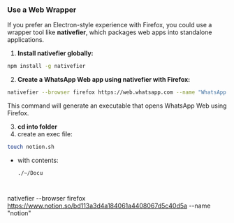 ### Use a Web Wrapper
If you prefer an Electron-style experience with Firefox, you could use a wrapper tool like **nativefier**, which packages web apps into standalone applications.

1. **Install nativefier globally:**

```bash
npm install -g nativefier
```

2. **Create a WhatsApp Web app using nativefier with Firefox:**

```bash
nativefier --browser firefox https://web.whatsapp.com --name "WhatsApp Web"
```

This command will generate an executable that opens WhatsApp Web using Firefox.

3. **cd into folder**
4. create an exec file:
```sh
touch notion.sh
```
- with contents:
    ```
    ./~/Docu



nativefier --browser firefox https://www.notion.so/bd113a3d4a184061a4408067d5c40d5a --name "notion"